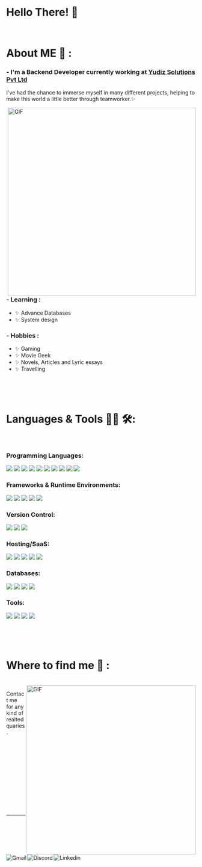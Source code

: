 # Hello There! 👋

<div align="center">

</div>
</br>
<!-- </br>
</br> -->


# About ME 💬  :

### - I'm a Backend Developer currently working at <a href="https://www.yudiz.com/">Yudiz Solutions Pvt Ltd</a>

I've had the chance to immerse myself in many different projects, helping to make this world a little better through teamworker.✨

<img hight="400" width="500" alt="GIF" align="right" src="https://github.com/sailingwithsandeep/sailingwithsandeep/blob/master/assets/cat.gif">

### - Learning :
- ✨ Advance Databases
- ✨ System design

### - Hobbies : 
- ✨ Gaming 
- ✨ Movie Geek
- ✨ Novels, Articles and Lyric essays 
- ✨ Travelling

</br>
</br>
</br>



# Languages & Tools 👨‍💻 🛠:
</br>

<p align="center">

  <h3 align="left">Programming Languages:</h3>
  <p>
    <img src="https://img.shields.io/badge/javascript%20-%23323330.svg?&style=for-the-badge&logo=javascript&logoColor=%23F7DF1E"/>
    <img src="https://img.shields.io/badge/typescript%20-%23007ACC.svg?&style=for-the-badge&logo=typescript&logoColor=white"/>
    <img src="https://img.shields.io/badge/python%20-%2314354C.svg?&style=for-the-badge&logo=python&logoColor=white"/>
     <img src="https://img.shields.io/badge/c%20-%2300599C.svg?&style=for-the-badge&logo=c&logoColor=white"/>
    <img src="https://img.shields.io/badge/c++%20-%2300599C.svg?&style=for-the-badge&logo=c%2B%2B&ogoColor=white"/>
    <img src="https://img.shields.io/badge/java-%23ED8B00.svg?&style=for-the-badge&logo=java&logoColor=white"/>
    <img src="https://img.shields.io/badge/php-%23777BB4.svg?&style=for-the-badge&logo=php&logoColor=white"/>
    <img src="https://img.shields.io/badge/html5%20-%23E34F26.svg?&style=for-the-badge&logo=html5&logoColor=white"/>
    <img src="https://img.shields.io/badge/css3%20-%231572B6.svg?&style=for-the-badge&logo=css3&logoColor=white"/>
    <img src="https://img.shields.io/badge/shell_script%20-%23121011.svg?&style=for-the-badge&logo=gnu-bash&logoColor=white"/>
  </p>

  <h3 align="left">Frameworks & Runtime Environments:</h3>
  <p>
    <img src="https://img.shields.io/badge/node.js%20-%2343853D.svg?&style=for-the-badge&logo=node.js&logoColor=white"/>
    <img src="https://img.shields.io/badge/express.js%20-%23404d59.svg?&style=for-the-badge"/>
    <img src="https://img.shields.io/badge/django%20-%23092E20.svg?&style=for-the-badge&logo=django&logoColor=white"/>
    <img src="https://img.shields.io/badge/Codeigniter-EF4223?style=for-the-badge&logo=codeigniter&logoColor=white"/>
    <img src="https://img.shields.io/badge/bootstrap%20-%23563D7C.svg?&style=for-the-badge&logo=bootstrap&logoColor=white"/>
  </p>

  <h3 align="left">Version Control:</h3>
  <p>
    <img src="https://img.shields.io/badge/git%20-%23F05033.svg?&style=for-the-badge&logo=git&logoColor=white"/>
    <img src="https://img.shields.io/badge/github%20-%23121011.svg?&style=for-the-badge&logo=github&logoColor=white"/>
    <img src ="https://img.shields.io/badge/gitlab%20-%23323330.svg?&style=for-the-badge&logo=gitlab&logoColor=%23F7DF1E%22%27"/>
    
  </p>

  <h3 align="left">Hosting/SaaS:</h3>
  <p>
    <img src="https://img.shields.io/badge/Google%20Cloud%20-%234285F4.svg?&style=for-the-badge&logo=google-cloud&logoColor=white"/>
    <img src="https://img.shields.io/badge/aws%20-%23323330.svg?&style=for-the-badge&logo=AMAZON&logoColor=%23F7DF1E%22"/>
    <img src="https://img.shields.io/badge/heroku%20-%23430098.svg?&style=for-the-badge&logo=heroku&logoColor=white"/>
    <img src="https://img.shields.io/badge/firebase%20-%23039BE5.svg?&style=for-the-badge&logo=firebase"/>
    <img src=" https://img.shields.io/badge/Amazon_AWS-232F3E?style=for-the-badge&logo=amazon-aws&logoColor=white"/>
  </p>
              
  <h3 align="left">Databases:</h3>
  <p>
    <img src="https://img.shields.io/badge/mysql-%2300f.svg?&style=for-the-badge&logo=mysql&logoColor=white"/>
    <img src ="https://img.shields.io/badge/MongoDB-%234ea94b.svg?&style=for-the-badge&logo=mongodb&logoColor=white"/>
    <img src ="https://img.shields.io/badge/sqlite-%2307405e.svg?&style=for-the-badge&logo=sqlite&logoColor=white"/>
    <img src ="https://img.shields.io/badge/redis%20-%23323330.svg?&style=for-the-badge&logo=redis&logoColor=%23F7DF1E%22%27"/> 
  </p>
  
  <h3 align="left">Tools:</h3>
  <p>
    <img src="https://img.shields.io/badge/Visual_Studio_Code-0078D4?style=for-the-badge&logo=visual%20studio%20code&logoColor=white"/>
    <img src ="https://img.shields.io/badge/Postman-FF6C37?style=for-the-badge&logo=Postman&logoColor=white"/>
    <img src ="https://img.shields.io/badge/Visual_Studio_2019-5C2D91?style=for-the-badge&logo=visual%20studio&logoColor=white"/>
    <img src ="https://img.shields.io/badge/conda-342B029.svg?&style=for-the-badge&logo=anaconda&logoColor=white"/>
  </p>
  





</br>
</br>
</br>



# Where to find me 📱 :

<p>
 </br>


<img hight="320" width="450" align="right" alt="GIF" src="https://github.com/sailingwithsandeep/sailingwithsandeep/blob/master/assets/ar.gif">


Contact me for any kind of realted quaries.

<a href="mailto:sailingwithsandeep@gmail.com">
 <img align="left" alt="Gmail"  src="https://img.shields.io/badge/Gmail-D14836?style=for-the-badge&logo=gmail&logoColor=white" />
</a>
<a href="https://discord.com/users/505285752704204831">
 <img align="left" alt="Discord"  src="https://img.shields.io/badge/Discord-7289DA?style=for-the-badge&logo=discord&logoColor=white" />
</a>
<a href="https://www.linkedin.com/in/sailingwithsandeep">
  <img align="left" alt="Linkedin" src="https://img.shields.io/badge/linkedin%20-%230077B5.svg?&style=for-the-badge&logo=linkedin&logoColor=white" />
</br>
</br>
</br>

 </p>
 

</br>
</br>
</br>
</br>
</br>
</br>
</br>



<!--<p align="center" >  
  <a href="https://github.com/anuraghazra/github-readme-stats"> 
<img  src="https://github-readme-stats.vercel.app/api?username=SandeepParmar-RKU&show_icons=true&theme=radical"/>
  </a>
  </p> -->

************
